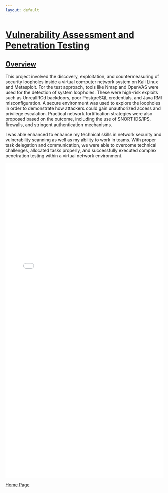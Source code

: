 ```yaml
---
layout: default
---
```


# <u>Vulnerability Assessment and Penetration Testing</u>

## <u>Overview</U>

This project involved the discovery, exploitation, and countermeasuring of security loopholes inside a virtual computer network system on Kali Linux and Metasploit. For the test approach, tools like Nmap and OpenVAS were used for the detection of system loopholes. These were high-risk exploits such as UnrealIRCd backdoors, poor PostgreSQL credentials, and Java RMI misconfiguration. A secure environment was used to explore the loopholes in order to demonstrate how attackers could gain unauthorized access and privilege escalation. Practical network fortification strategies were also proposed based on the outcome, including the use of SNORT IDS/IPS, firewalls, and stringent authentication mechanisms. 

I was able enhanced to enhance my technical skills in network security and vulnerability scanning as well as my ability to work in teams. With proper task delegation and communication, we were able to overcome technical challenges, allocated tasks properly, and successfully executed complex penetration testing within a virtual network environment.

<iframe src="Documents/Security in Practice.pdf" width="100%" height="1000px" frameborder="0"></iframe>

[Home Page](./)
